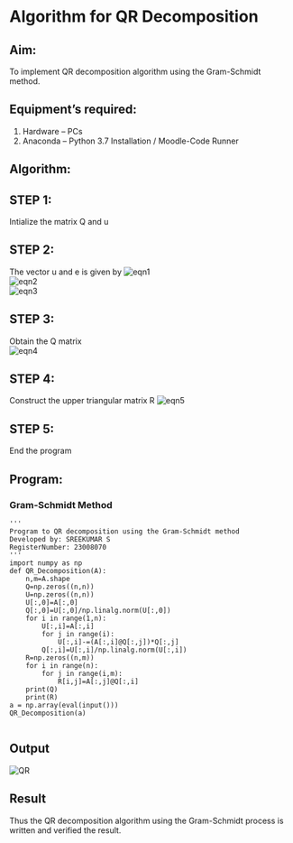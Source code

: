 # Algorithm for QR Decomposition
## Aim:
To implement QR decomposition algorithm using the Gram-Schmidt method.
## Equipment’s required:
1.	Hardware – PCs
2.	Anaconda – Python 3.7 Installation / Moodle-Code Runner
## Algorithm:
## STEP 1:
Intialize the matrix Q and u
## STEP 2:
The vector u and e is given by
    ![eqn1](./ex4.jpg)    
    ![eqn2](./ex6.jpg)    
    ![eqn3](./ex3.jpg)

## STEP 3:
Obtain the Q matrix   
    ![eqn4](./ex1.jpg)
## STEP 4:
Construct the upper triangular matrix R
    ![eqn5](./ex2.jpg)
## STEP 5:
End the program



## Program:
### Gram-Schmidt Method
```
''' 
Program to QR decomposition using the Gram-Schmidt method
Developed by: SREEKUMAR S
RegisterNumber: 23008070
'''
import numpy as np
def QR_Decomposition(A):
    n,m=A.shape
    Q=np.zeros((n,n))
    U=np.zeros((n,n))
    U[:,0]=A[:,0]
    Q[:,0]=U[:,0]/np.linalg.norm(U[:,0])
    for i in range(1,n):
        U[:,i]=A[:,i]
        for j in range(i):
            U[:,i]-=(A[:,i]@Q[:,j])*Q[:,j]
        Q[:,i]=U[:,i]/np.linalg.norm(U[:,i])
    R=np.zeros((n,m))
    for i in range(n):
        for j in range(i,m):
            R[i,j]=A[:,j]@Q[:,i]
    print(Q)
    print(R)
a = np.array(eval(input()))
QR_Decomposition(a)


```

## Output
![QR](https://github.com/guru14789/QRdecomposition/assets/151705853/a4d6b362-9db7-4e0b-a2ef-8864098102bd)



## Result
Thus the QR decomposition algorithm using the Gram-Schmidt process is written and verified the result.
